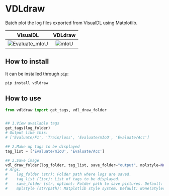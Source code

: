 # VDLdraw

Batch plot the log files exported from VisualDL using Matplotlib.

|                           VisualDL                           |                           VDLdraw                            |
| :----------------------------------------------------------: | :----------------------------------------------------------: |
| ![Evaluate_mIoU](https://user-images.githubusercontent.com/71769312/149524214-4b673b9a-028f-4b62-a2ba-edcae44ebb01.png) | <img src="https://user-images.githubusercontent.com/71769312/149523531-30db9c22-44f8-4d41-8761-2c1554e2014e.png" alt="mIoU"  /> |



## How to install

It can be installed through `pip`:

```shell
pip install vdldraw
```

## How to use

```python
from vdldraw import get_tags, vdl_draw_folder


## 1.View available tags
get_tags(log_folder)
# Output like this:
# ['Evaluate/F1', 'Train/loss', 'Evaluate/mIoU', 'Evaluate/Acc']

## 2.Make up tags to be displayed
tag_list = ['Evaluate/mIoU', 'Evaluate/Acc']

## 3.Save image
vdl_draw_folder(log_folder, tag_list, save_folder="output", mplstyle=None)
# Args:
# 	 log_folder (str): Folder path where logs are saved.
#    tag_list (list): List of tags to be displayed.
#	 save_folder (str, option): Folder path to save pictures. Default: "output".
#    mplstyle (str/path): Matplotlib style system. Default: None(Styles defined using VDLdraw).
```

